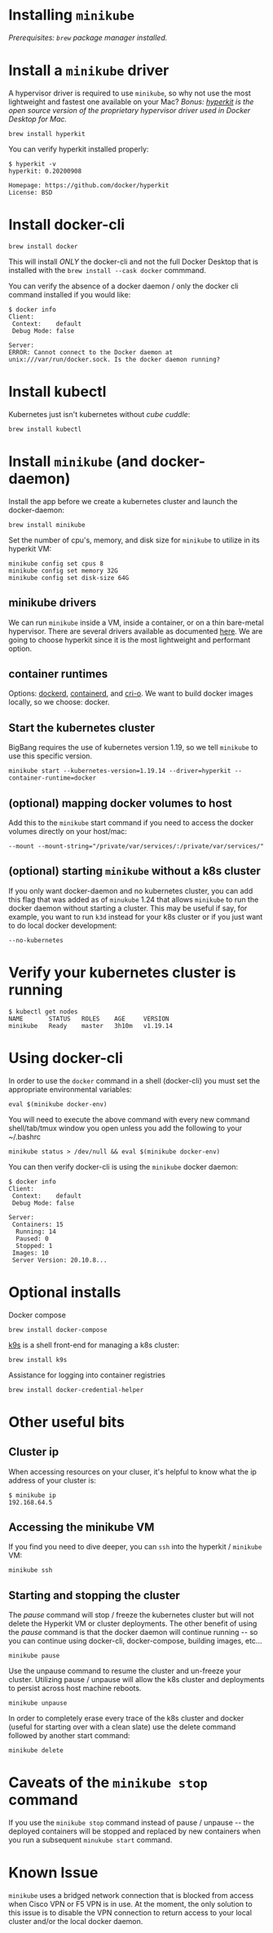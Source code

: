 # Installing `minikube`

_Prerequisites: `brew` package manager installed._  
  
  # Install a `minikube` driver

A hypervisor driver is required to use `minikube`, so why not use the most lightweight and fastest one available on your Mac? _Bonus: [hyperkit](https://github.com/moby/hyperkit) is the open source version of the proprietary hypervisor driver used in Docker Desktop for Mac._

```
brew install hyperkit
```

You can verify hyperkit installed properly:

```
$ hyperkit -v
hyperkit: 0.20200908 

Homepage: https://github.com/docker/hyperkit
License: BSD
```

# Install docker-cli

```
brew install docker
```

This will install *ONLY* the docker-cli and not the full Docker Desktop that is installed with the `brew install --cask docker` commmand.  
  
You can verify the absence of a docker daemon / only the docker cli command installed if you would like:

```
$ docker info
Client:
 Context:    default
 Debug Mode: false
  
Server:
ERROR: Cannot connect to the Docker daemon at unix:///var/run/docker.sock. Is the docker daemon running?
```

# Install kubectl

Kubernetes just isn't kubernetes without _cube cuddle_:

```
brew install kubectl
```

# Install `minikube` (and docker-daemon)

Install the app before we create a kubernetes cluster and launch the docker-daemon:

```
brew install minikube
```

Set the number of cpu's, memory, and disk size for `minikube` to utilize in its hyperkit VM:

```
minikube config set cpus 8
minikube config set memory 32G
minikube config set disk-size 64G
```

## minikube drivers
We can run `minikube` inside a VM, inside a container, or on a thin bare-metal hypervisor. There are several drivers available as documented [here](https://minikube.sigs.k8s.io/docs/drivers/).  We are going to choose hyperkit since it is the most lightweight and performant option.

## container runtimes
Options: [dockerd](https://docs.docker.com/engine/reference/commandline/dockerd/), [containerd](https://containerd.io/), and [cri-o](https://cri-o.io/). We want to build docker images locally, so we choose: docker.

## Start the kubernetes cluster

BigBang requires the use of kubernetes version 1.19, so we tell `minikube` to use this specific version.

```
minikube start --kubernetes-version=1.19.14 --driver=hyperkit --container-runtime=docker
```

## (optional) mapping docker volumes to host

Add this to the `minikube` start command if you need to access the docker volumes directly on your host/mac:

```
--mount --mount-string="/private/var/services/:/private/var/services/"
```

## (optional) starting `minikube` without a k8s cluster

If you only want docker-daemon and no kubernetes cluster, you can add this flag that was added as of `minukube` 1.24 that allows `minikube` to run the docker daemon without starting a cluster. This may be useful if say, for example, you want to run `k3d` instead for your k8s cluster or if you just want to do local docker development:

```
--no-kubernetes
```

# Verify your kubernetes cluster is running

```
$ kubectl get nodes
NAME       STATUS   ROLES    AGE     VERSION
minikube   Ready    master   3h10m   v1.19.14
```

# Using docker-cli

In order to use the `docker` command in a shell (docker-cli) you must set the appropriate environmental variables:

```
eval $(minikube docker-env)
```

You will need to execute the above command with every new command shell/tab/tmux window you open unless you add the following to your ~/.bashrc
```
minikube status > /dev/null && eval $(minikube docker-env)
```

You can then verify docker-cli is using the `minikube` docker daemon:

```
$ docker info
Client:
 Context:    default
 Debug Mode: false

Server:
 Containers: 15
  Running: 14
  Paused: 0
  Stopped: 1
 Images: 10
 Server Version: 20.10.8...
 ```
 
# Optional installs

Docker compose
```
brew install docker-compose
```
[k9s](https://github.com/derailed/k9s) is a shell front-end for managing a k8s cluster:
```
brew install k9s
```
Assistance for logging into container registries
```
brew install docker-credential-helper
```
 


# Other useful bits
 
## Cluster ip

When accessing resources on your cluser, it's helpful to know what the ip address of your cluster is:
```
$ minikube ip
192.168.64.5
```

## Accessing the minikube VM

If you find you need to dive deeper, you can `ssh` into the hyperkit / `minikube` VM:

```
minikube ssh
```

## Starting and stopping the cluster

The _pause_ command will stop / freeze the kubernetes cluster but will not delete the Hyperkit VM or cluster deployments. The other benefit of using the _pause_ command is that the docker daemon will continue running -- so you can continue using docker-cli, docker-compose, building images, etc...  

```
minikube pause
```

Use the unpause command to resume the cluster and un-freeze your cluster. Utilizing pause / unpause will allow the k8s cluster and deployments to persist across host machine reboots.
```
minikube unpause
```

In order to completely erase every trace of the k8s cluster and docker (useful for starting over with a clean slate) use the delete command followed by another start command:

```
minikube delete
```


# Caveats of the `minikube stop` command
  
If you use the `minikube stop` command instead of pause / unpause -- the deployed containers will be stopped and replaced by new containers when you run a subsequent `minukube start` command.  
  

# Known Issue

`minikube` uses a bridged network connection that is blocked from access when Cisco VPN or F5 VPN is in use. At the moment, the only solution to this issue is to disable the VPN connection to return access to your local cluster and/or the local docker daemon.